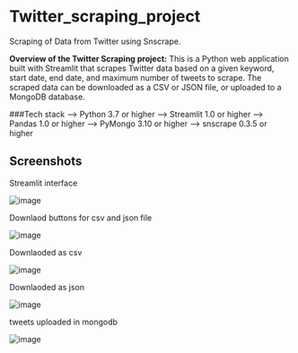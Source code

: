 # Twitter_scraping_project
Scraping of Data from Twitter using Snscrape.

**Overview of the Twitter Scraping project:**
This is a Python web application built with Streamlit that scrapes Twitter data based on a given keyword, start date, end date, and maximum number of tweets to scrape. The scraped data can be downloaded as a CSV or JSON file, or uploaded to a MongoDB database.

###Tech stack
--> Python 3.7 or higher
--> Streamlit 1.0 or higher
--> Pandas 1.0 or higher
--> PyMongo 3.10 or higher
--> snscrape 0.3.5 or higher

## Screenshots
Streamlit interface

![image](https://user-images.githubusercontent.com/72925437/229354083-2eb411b3-e16f-4e8a-8098-dc934f5d39d8.png)



Downlaod buttons for csv and json file

![image](https://user-images.githubusercontent.com/72925437/230754901-15d55edd-099c-46ce-93b3-324793fdbca8.png)


Downlaoded as csv

![image](https://user-images.githubusercontent.com/72925437/230754915-758975cd-a73d-4370-892d-eb8c991a6c45.png)



Downlaoded as json

![image](https://user-images.githubusercontent.com/72925437/230754933-62d01818-7bf9-463f-a01b-d210dddc2bf4.png)




tweets uploaded in mongodb

![image](https://user-images.githubusercontent.com/72925437/229354153-4bccb6b4-6923-499b-ac91-08fdc818b915.png)

